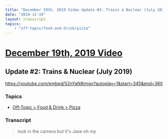 ```yaml
---
title: "December 19th, 2019 Video Update #2: Trains & Nuclear (July 2019)"
date: "2019-12-19"
layout: transcript
topics:
    - "off-topic/food-and-drink/pizza"
---
```

# [December 19th, 2019 Video](../2019-12-19.md)
## Update #2: Trains & Nuclear (July 2019)
https://youtube.com/embed/52nYaN8imgo?autoplay=1&start=345&end=360

### Topics
* [Off-Topic > Food & Drink > Pizza](../topics/off-topic/food-and-drink/pizza.md)

### Transcript

> look in the camera but it's Jase oh my
